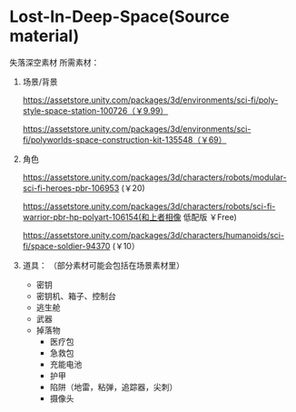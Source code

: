 # Lost-In-Deep-Space(Source material)
失落深空素材
所需素材：

1. 场景/背景

   https://assetstore.unity.com/packages/3d/environments/sci-fi/poly-style-space-station-100726（￥9.99）

   https://assetstore.unity.com/packages/3d/environments/sci-fi/polyworlds-space-construction-kit-135548（￥69）

2. 角色

   https://assetstore.unity.com/packages/3d/characters/robots/modular-sci-fi-heroes-pbr-106953 (￥20)

   https://assetstore.unity.com/packages/3d/characters/robots/sci-fi-warrior-pbr-hp-polyart-106154(和上者相像	低配版	￥Free)

   https://assetstore.unity.com/packages/3d/characters/humanoids/sci-fi/space-soldier-94370 (￥10）

3. 道具： （部分素材可能会包括在场景素材里）

   - 密钥
   - 密钥机、箱子、控制台
   - 逃生舱
   - 武器
   - 掉落物
     - 医疗包
     - 急救包
     - 充能电池
     - 护甲
     - 陷阱（地雷，粘弹，追踪器，尖刺）
     - 摄像头
